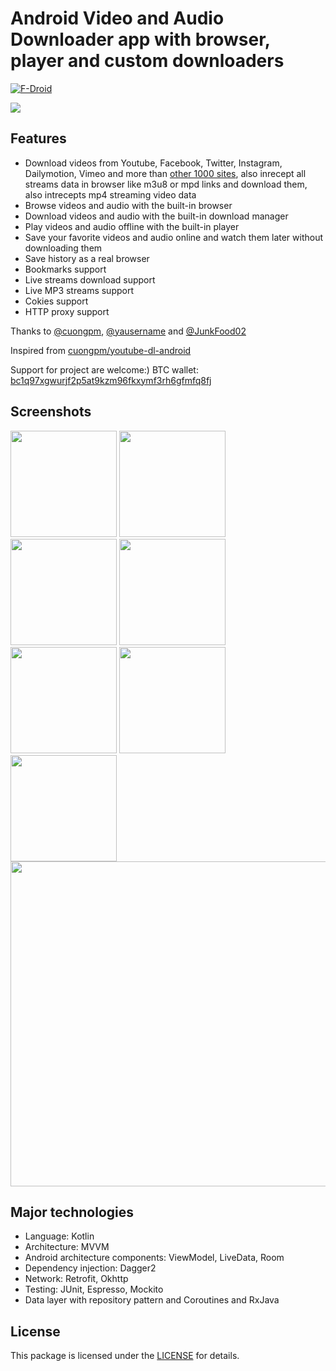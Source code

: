 # Android Video and Audio Downloader app with browser, player and custom downloaders

[![F-Droid](https://img.shields.io/f-droid/v/com.myAllVideoBrowser?color=b4eb12&label=F-Droid&logo=fdroid&logoColor=1f78d2)](https://f-droid.org/packages/com.myAllVideoBrowser)

<a href="https://f-droid.org/packages/com.myAllVideoBrowser"><img src="https://f-droid.org/badge/get-it-on.png"></a>

## Features

- Download videos from Youtube, Facebook, Twitter, Instagram, Dailymotion, Vimeo and more
  than [other 1000 sites](http://rg3.github.io/youtube-dl/supportedsites.html), also inrecept all
  streams data in browser like m3u8 or mpd links and download them, also intrecepts mp4 streaming
  video data
- Browse videos and audio with the built-in browser
- Download videos and audio with the built-in download manager
- Play videos and audio offline with the built-in player
- Save your favorite videos and audio online and watch them later without downloading them
- Save history as a real browser
- Bookmarks support
- Live streams download support
- Live MP3 streams support
- Cokies support
- HTTP proxy support

Thanks
to [@cuongpm](https://github.com/cuongpm), [@yausername](https://github.com/yausername) and [@JunkFood02](https://github.com/JunkFood02)

Inspired from [cuongpm/youtube-dl-android](https://github.com/cuongpm/youtube-dl-android)

Support for project are welcome:) BTC wallet: [bc1q97xgwurjf2p5at9kzm96fkxymf3rh6gfmfq8fj](bitcoin:BC1Q97XGWURJF2P5AT9KZM96FKXYMF3RH6GFMFQ8FJ)

## Screenshots

<img src="screenshots/screenshot_1.png" width="170"> <img src="screenshots/screenshot_2.png" width="170"> <img src="screenshots/screenshot_3.png" width="170"> <img src="screenshots/screenshot_4.png" width="170">
<img src="screenshots/screenshot_5.png" width="170"> <img src="screenshots/screenshot_6.png" width="170"> <img src="screenshots/screenshot_7.png" width="170"> <img src="screenshots/screenshot_8.png" width="520">


## Major technologies

- Language: Kotlin
- Architecture: MVVM
- Android architecture components: ViewModel, LiveData, Room
- Dependency injection: Dagger2
- Network: Retrofit, Okhttp
- Testing: JUnit, Espresso, Mockito
- Data layer with repository pattern and Coroutines and RxJava

## License

This package is licensed under the [LICENSE](./LICENSE) for details.
